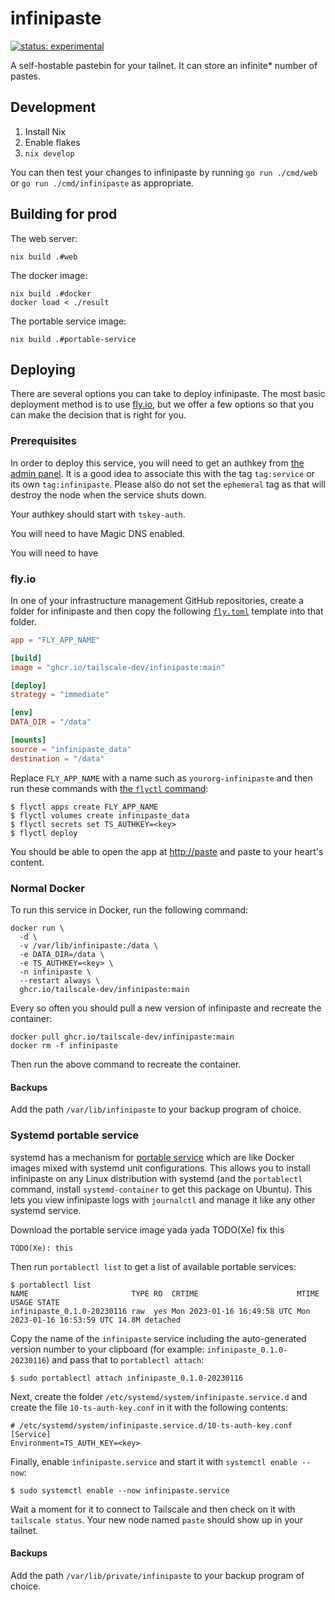 # infinipaste

[![status: experimental](https://img.shields.io/badge/status-experimental-blue)](https://tailscale.com/kb/1167/release-stages/#experimental)

A self-hostable pastebin for your tailnet. It can store an infinite\*
number of pastes.

## Development

1. Install Nix
2. Enable flakes
3. `nix develop`

You can then test your changes to infinipaste by running `go run
./cmd/web` or `go run ./cmd/infinipaste` as appropriate.

## Building for prod

The web server:
```
nix build .#web
```

The docker image:
```
nix build .#docker
docker load < ./result
```

The portable service image:
```
nix build .#portable-service
```

## Deploying

There are several options you can take to deploy infinipaste. The most
basic deployment method is to use [fly.io](https://fly.io), but we
offer a few options so that you can make the decision that is right
for you.

### Prerequisites

In order to deploy this service, you will need to get an authkey from
[the admin panel](https://login.tailscale.com/admin/settings/keys). It
is a good idea to associate this with the tag `tag:service` or its own
`tag:infinipaste`. Please also do not set the `ephemeral` tag as that
will destroy the node when the service shuts down.

Your authkey should start with `tskey-auth`.

You will need to have Magic DNS enabled.

You will need to have 

### fly.io

In one of your infrastructure management GitHub repositories, create a
folder for infinipaste and then copy the following
[`fly.toml`](https://fly.io/docs/reference/configuration/) template
into that folder.

```toml
app = "FLY_APP_NAME"

[build]
image = "ghcr.io/tailscale-dev/infinipaste:main"

[deploy]
strategy = "immediate"

[env]
DATA_DIR = "/data"

[mounts]
source = "infinipaste_data"
destination = "/data"
```

Replace `FLY_APP_NAME` with a name such as `yourorg-infinipaste` and
then run these commands with [the `flyctl` command](https://fly.io/docs/hands-on/install-flyctl/):

```console
$ flyctl apps create FLY_APP_NAME
$ flyctl volumes create infinipaste_data
$ flyctl secrets set TS_AUTHKEY=<key>
$ flyctl deploy
```

You should be able to open the app at [http://paste](http://paste) and
paste to your heart's content.

### Normal Docker

To run this service in Docker, run the following command:

```
docker run \
  -d \
  -v /var/lib/infinipaste:/data \
  -e DATA_DIR=/data \
  -e TS_AUTHKEY=<key> \
  -n infinipaste \
  --restart always \
  ghcr.io/tailscale-dev/infinipaste:main
```

Every so often you should pull a new version of infinipaste and
recreate the container:

```
docker pull ghcr.io/tailscale-dev/infinipaste:main
docker rm -f infinipaste
```

Then run the above command to recreate the container.

#### Backups

Add the path `/var/lib/infinipaste` to your backup program of choice.

### Systemd portable service

systemd has a mechanism for [portable
service](https://systemd.io/PORTABLE_SERVICES/) which are like Docker
images mixed with systemd unit configurations. This allows you to
install infinipaste on any Linux distribution with systemd (and the
`portablectl` command, install `systemd-container` to get this package
on Ubuntu). This lets you view infinipaste logs with `journalctl` and
manage it like any other systemd service.

Download the portable service image yada yada TODO(Xe) fix this

```console
TODO(Xe): this
```

Then run `portablectl list` to get a list of available portable
services:

```console
$ portablectl list
NAME                       TYPE RO  CRTIME                      MTIME                       USAGE STATE
infinipaste_0.1.0-20230116 raw  yes Mon 2023-01-16 16:49:58 UTC Mon 2023-01-16 16:53:59 UTC 14.8M detached
```

Copy the name of the `infinipaste` service including the
auto-generated version number to your clipboard (for example:
`infinipaste_0.1.0-20230116`) and pass that to `portablectl attach`:

```console
$ sudo portablectl attach infinipaste_0.1.0-20230116
```

Next, create the folder `/etc/systemd/system/infinipaste.service.d`
and create the file `10-ts-auth-key.conf` in it with the following contents:

```systemd
# /etc/systemd/system/infinipaste.service.d/10-ts-auth-key.conf
[Service]
Environment=TS_AUTH_KEY=<key>
```

Finally, enable `infinipaste.service` and start it with `systemctl
enable --now`:

```console
$ sudo systemctl enable --now infinipaste.service
```

Wait a moment for it to connect to Tailscale and then check on it with
`tailscale status`. Your new node named `paste` should show up in your
tailnet.

#### Backups

Add the path `/var/lib/private/infinipaste` to your backup program of
choice.
